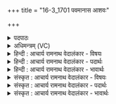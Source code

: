 +++
title = "16-3_1701 पवमानास आशवः"

+++
<details><summary>पदपाठः</summary>

प꣡व꣢꣯मानासः। आ꣣श꣡वः꣢। शु꣣भ्राः꣢। अ꣣सृग्रम्। इ꣡न्द꣢꣯वः। घ्न꣡न्तः꣢꣯। वि꣡श्वाः꣢꣯। अ꣡प꣢꣯। द्वि꣡षः꣢꣯। १७०१।
</details>

<details><summary>अधिमन्त्रम् (VC)</summary>

- पवमानः सोमः
- निध्रुविः काश्यपः
- गायत्री
- षड्जः
</details>

<details><summary>हिन्दी : आचार्य रामनाथ वेदालंकार - विषयः</summary>

अगले मन्त्र में ब्रह्मानन्द-रसों का वर्णन है।
</details>

<details><summary>हिन्दी : आचार्य रामनाथ वेदालंकार - पदार्थः</summary>

पदार्थान्वयभाषाः -  (पवमानासः) पवित्र करनेवाले, (आशवः) वेगगामी, (शुभ्राः) निर्मल (इन्दवः) सराबोर करनेवाले ब्रह्मानन्द-रस (विश्वाः) सब (द्विषः) द्वेष-वृत्तियों को (अप घ्नन्तः) विनष्ट करते हुए (असृग्रम्) अन्तरात्मा में बह रहे हैं ॥३॥
</details>

<details><summary>हिन्दी : आचार्य रामनाथ वेदालंकार - भावार्थः</summary>

भावार्थभाषाः -  जब परमात्मा की उपासना से ब्रह्मानन्द-रस स्तोता के अन्तरात्मा में आते हैं,तब सब द्वेष-वृत्तियाँ स्वयं समाप्त हो जाती हैं और विश्व-मैत्री की भावना जाग जाती है ॥३॥
</details>

<details><summary>संस्कृत : आचार्य रामनाथ वेदालंकार - विषयः</summary>

अथ ब्रह्मानन्दरसान् वर्णयति।
</details>

<details><summary>संस्कृत : आचार्य रामनाथ वेदालंकार - पदार्थः</summary>

पदार्थान्वयभाषाः -  (पवमानासः) पवित्रतासम्पादकाः, (आशवः) त्वरिताः, (शुभ्राः) निर्मलाः (इन्दवः) क्लेदकाः ब्रह्मानन्दरसाः (विश्वाः) सर्वाः (द्विषः) द्वेषवृत्तीः (अपघ्नन्तः) हिंसन्तः (असृग्रम्) अन्तरात्मं सृज्यन्ते ॥३॥
</details>

<details><summary>संस्कृत : आचार्य रामनाथ वेदालंकार - भावार्थः</summary>

भावार्थभाषाः -  यदा परमात्मोपासनया ब्रह्मानन्दरसाः स्तोतुरात्मनि समागच्छन्ति तदा सर्वा द्वेषवृत्तयः स्वयमेव समाप्यन्ते विश्वमैत्रीभावना च जागर्ति ॥३॥
</details>